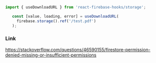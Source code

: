 ```javascript
import { useDownloadURL } from 'react-firebase-hooks/storage';

   const [value, loading, error] = useDownloadURL(
     firebase.storage().ref('/test.pdf')
   );
```

### Link

https://stackoverflow.com/questions/46590155/firestore-permission-denied-missing-or-insufficient-permissions
